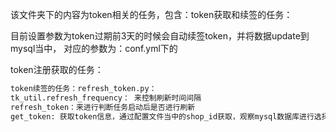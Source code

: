 该文件夹下的内容为token相关的任务，包含：token获取和续签的任务：

目前设置参数为token过期前3天的时候会自动续签token，并将数据update到mysql当中，
对应的参数为：conf.yml下的

token注册获取的任务：
    

```markdown
token续签的任务：refresh_token.py：
tk_util.refresh_frequency： 来控制刷新时间间隔
refresh_token：来进行判断任务启动后是否进行刷新
get_token: 获取token信息，通过配置文件当中的shop_id获取，观察mysql数据库进行选择
```
